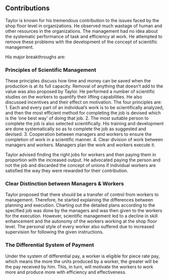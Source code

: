 ## Contributions
Taylor is known for his tremendous contribution to the issues faced by the shop floor level in organizations. He observed much wastage of human and other resources in the organizations. The management had no idea about the systematic performance of task and efficiency at work. He attempted to remove these problems with the development of the concept of scientific management.

His major breakthroughs are:

### Principles of Scientific Management
These principles discuss how time and money can be saved when the production is at its full capacity. Removal of anything that doesn’t add to the value was also proposed by Taylor. He performed a number of scientific studies on the workers to quantify their lifting capabilities. He also discussed incentives and their effect on motivation. The four principles are:
    1. Each and every part of an individual’s work is to be scientifically analyzed, and then the most efficient method for completing the job is devised which is the ‘one best way’ of doing that job.
    2. The most suitable person to complete the job is also selected scientifically. His training and development are done systematically so as to complete the job as suggested and devised.
    3. Cooperation between managers and workers to ensure the completion of work in a scientific manner.
    4. Clear division of work between managers and workers. Managers plan the work and workers execute it.

Taylor advised finding the right jobs for workers and then paying them in proportion with the increased output. He advocated paying the person and not the job and discarded the concept of unions if individual workers are satisfied the way they were rewarded for their contribution.

### Clear Distinction between Managers & Workers 
Taylor proposed that there should be a transfer of control from workers to management. Therefore, he started explaining the differences between planning and execution. Charting out the detailed plans according to the specified job was done by the managers and was then given to the workers for the execution. However, scientific management led to a decline in skill enhancement and the autonomy of the workers working at the shop floor level. The personal style of every worker also suffered due to increased supervision for following the given instructions.

### The Differential System of Payment 
Under the system of differential pay, a worker is eligible for piece rate pay, which means the more the units produced by a worker, the greater will be the pay received by him. This, in turn, will motivate the workers to work more and produce more with efficiency and effectiveness.

